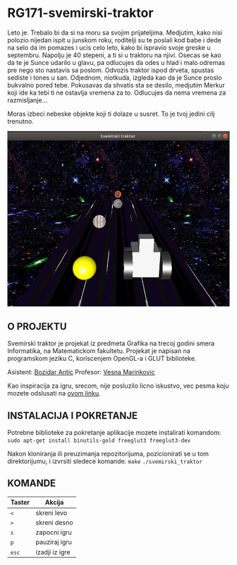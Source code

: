 # RG171-svemirski-traktor

Leto je. Trebalo bi da si na moru sa svojim prijateljima. Medjutim, kako nisi polozio nijedan ispit u junskom roku, roditelji su te poslali kod babe i dede na selo da im pomazes i ucis celo leto, kako bi ispravio svoje greske u septembru. Napolju je 40 stepeni, a ti si u traktoru na njivi. Osecas se kao da te je Sunce udarilo u glavu, pa odlucujes da odes u hlad i malo odremas pre nego sto nastavis sa poslom. Odvozis traktor ispod drveta, spustas sediste i tones u san. Odjednom, niotkuda, izgleda kao da je Sunce proslo bukvalno pored tebe. Pokusavas da shvatis sta se desilo, medjutim Merkur koji ide ka tebi ti ne ostavlja vremena za to. Odlucujes da nema vremena za razmisljanje...

Moras izbeci nebeske objekte koji ti dolaze u susret. To je tvoj jedini cilj trenutno.

![Skrinsot gejmpleja.](https://raw.githubusercontent.com/MATF-RG18/RG171-svemirski-traktor/master/screenshots/6.png)


## O PROJEKTU

Svemirski traktor je projekat iz predmeta Grafika na trecoj godini smera Informatika, na Matematickom fakultetu. Projekat je napisan na programskom jeziku C, koriscenjem OpenGL-a i GLUT biblioteke.

Asistent: [Bozidar Antic](http://poincare.matf.bg.ac.rs/~bozidar_antic/)
Profesor: [Vesna Marinkovic](http://poincare.matf.bg.ac.rs/~vesnap/)

Kao inspiracija za igru, srecom, nije posluzilo licno iskustvo, vec pesma koju mozete odslusati na
[ovom linku](https://www.youtube.com/watch?v=M7elc8gHMR0).

## INSTALACIJA I POKRETANJE
Potrebne biblioteke za pokretanje aplikacije mozete instalirati komandom:
`sudo apt-get install binutils-gold freeglut3 freeglut3-dev`

Nakon kloniranja ili preuzimanja repozitorijuma, pozicionirati se u tom direktorijumu,
i izvrsiti sledece komande:
` make `
`./svemirski_traktor `



## KOMANDE

| Taster | Akcija |
|--|--|
| `<` | skreni levo |
| `>` | skreni desno |
| `s` | zapocni igru |
| `p` | pauziraj igru |
| `esc` | izadji iz igre |
